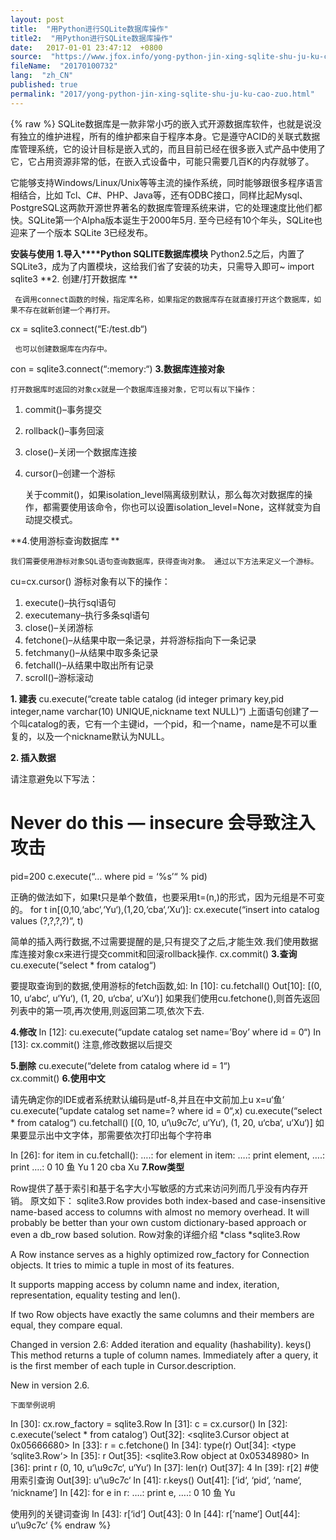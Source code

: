```yaml
---
layout: post
title:  "用Python进行SQLite数据库操作"
title2:  "用Python进行SQLite数据库操作"
date:   2017-01-01 23:47:12  +0800
source:  "https://www.jfox.info/yong-python-jin-xing-sqlite-shu-ju-ku-cao-zuo.html"
fileName:  "20170100732"
lang:  "zh_CN"
published: true
permalink: "2017/yong-python-jin-xing-sqlite-shu-ju-ku-cao-zuo.html"
---
```

{% raw %}
SQLite数据库是一款非常小巧的嵌入式开源数据库软件，也就是说没有独立的维护进程，所有的维护都来自于程序本身。它是遵守ACID的关联式数据库管理系统，它的设计目标是嵌入式的，而且目前已经在很多嵌入式产品中使用了它，它占用资源非常的低，在嵌入式设备中，可能只需要几百K的内存就够了。

它能够支持Windows/Linux/Unix等等主流的操作系统，同时能够跟很多程序语言相结合，比如 Tcl、C#、PHP、Java等，还有ODBC接口，同样比起Mysql、PostgreSQL这两款开源世界著名的数据库管理系统来讲，它的处理速度比他们都快。SQLite第一个Alpha版本诞生于2000年5月. 至今已经有10个年头，SQLite也迎来了一个版本 SQLite 3已经发布。

**安装与使用**
**1.导入****Python SQLITE数据库模块**
     Python2.5之后，内置了SQLite3，成为了内置模块，这给我们省了安装的功夫，只需导入即可~
import sqlite3
**2. 创建/打开数据库 **

     在调用connect函数的时候，指定库名称，如果指定的数据库存在就直接打开这个数据库，如果不存在就新创建一个再打开。
cx = sqlite3.connect(“E:/test.db“)

     也可以创建数据库在内存中。

con = sqlite3.connect(“:memory:“)
**3.数据库连接对象**

    打开数据库时返回的对象cx就是一个数据库连接对象，它可以有以下操作：

1. commit()–事务提交   
2. rollback()–事务回滚   
3. close()–关闭一个数据库连接   
4. cursor()–创建一个游标

    关于commit()，如果isolation_level隔离级别默认，那么每次对数据库的操作，都需要使用该命令，你也可以设置isolation_level=None，这样就变为自动提交模式。

**4.使用游标查询数据库 **

    我们需要使用游标对象SQL语句查询数据库，获得查询对象。 通过以下方法来定义一个游标。
cu=cx.cursor()
     游标对象有以下的操作：

1. execute()–执行sql语句   
2. executemany–执行多条sql语句   
3. close()–关闭游标   
4. fetchone()–从结果中取一条记录，并将游标指向下一条记录   
5. fetchmany()–从结果中取多条记录   
6. fetchall()–从结果中取出所有记录   
7. scroll()–游标滚动  

**1. 建表**
cu.execute(“create table catalog (id integer primary key,pid integer,name varchar(10) UNIQUE,nickname text NULL)“)
上面语句创建了一个叫catalog的表，它有一个主键id，一个pid，和一个name，name是不可以重复的，以及一个nickname默认为NULL。

**2. 插入数据**

请注意避免以下写法：
# Never do this — insecure 会导致注入攻击

pid=200
c.execute(“… where pid = ‘%s’“ % pid)

正确的做法如下，如果t只是单个数值，也要采用t=(n,)的形式，因为元组是不可变的。 
for t in[(0,10,‘abc‘,‘Yu‘),(1,20,‘cba‘,‘Xu‘)]:
cx.execute(“insert into catalog values (?,?,?,?)“, t)

简单的插入两行数据,不过需要提醒的是,只有提交了之后,才能生效.我们使用数据库连接对象cx来进行提交commit和回滚rollback操作.
cx.commit()
**3.查询**
cu.execute(“select * from catalog“) 

要提取查询到的数据,使用游标的fetch函数,如:
In [10]: cu.fetchall()
Out[10]: [(0, 10, u‘abc‘, u‘Yu‘), (1, 20, u‘cba‘, u‘Xu‘)]
如果我们使用cu.fetchone(),则首先返回列表中的第一项,再次使用,则返回第二项,依次下去.

**4.修改**
In [12]: cu.execute(“update catalog set name=’Boy’ where id = 0“)
In [13]: cx.commit()
注意,修改数据以后提交

**5.删除**
cu.execute(“delete from catalog where id = 1“)  
cx.commit() 
**6.使用中文**

请先确定你的IDE或者系统默认编码是utf-8,并且在中文前加上u
x=u‘鱼‘
cu.execute(“update catalog set name=? where id = 0“,x)
cu.execute(“select * from catalog“)
cu.fetchall()
[(0, 10, u‘\u9c7c‘, u‘Yu‘), (1, 20, u‘cba‘, u‘Xu‘)]
如果要显示出中文字体，那需要依次打印出每个字符串

 
In [26]: for item in cu.fetchall():
….:     for element in item:
….:         print element,
….:     print
….: 
0 10 鱼 Yu
1 20 cba Xu
**7.Row类型**

Row提供了基于索引和基于名字大小写敏感的方式来访问列而几乎没有内存开销。 原文如下：
sqlite3.Row provides both index-based and case-insensitive name-based access to columns with almost no memory overhead. It will probably be better than your own custom dictionary-based approach or even a db_row based solution. 
Row对象的详细介绍
*class *sqlite3.Row

A Row instance serves as a highly optimized row_factory for Connection objects. It tries to mimic a tuple in most of its features.

It supports mapping access by column name and index, iteration, representation, equality testing and len().

If two Row objects have exactly the same columns and their members are equal, they compare equal.

 Changed in version 2.6: Added iteration and equality (hashability).
keys()
This method returns a tuple of column names. Immediately after a query, it is the first member of each tuple in Cursor.description.

 New in version 2.6.

    下面举例说明

 
In [30]: cx.row_factory = sqlite3.Row
In [31]: c = cx.cursor()
In [32]: c.execute(‘select * from catalog‘)
Out[32]: <sqlite3.Cursor object at 0x05666680>
In [33]: r = c.fetchone()
In [34]: type(r)
Out[34]: <type ‘sqlite3.Row‘>
In [35]: r
Out[35]: <sqlite3.Row object at 0x05348980>
In [36]: print r
(0, 10, u‘\u9c7c‘, u‘Yu‘)
In [37]: len(r)
Out[37]: 4
In [39]: r[2]            #使用索引查询
Out[39]: u‘\u9c7c‘
In [41]: r.keys()
Out[41]: [‘id‘, ‘pid‘, ‘name‘, ‘nickname‘]
In [42]: for e in r:
….:     print e,
….: 
0 10 鱼 Yu
 

 使用列的关键词查询
In [43]: r[‘id‘]
Out[43]: 0
In [44]: r[‘name‘]
Out[44]: u‘\u9c7c‘
{% endraw %}